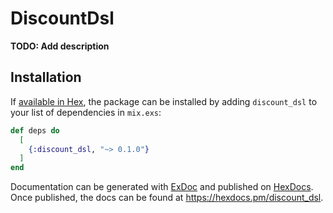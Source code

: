 # DiscountDsl

**TODO: Add description**

## Installation

If [available in Hex](https://hex.pm/docs/publish), the package can be installed
by adding `discount_dsl` to your list of dependencies in `mix.exs`:

```elixir
def deps do
  [
    {:discount_dsl, "~> 0.1.0"}
  ]
end
```

Documentation can be generated with [ExDoc](https://github.com/elixir-lang/ex_doc)
and published on [HexDocs](https://hexdocs.pm). Once published, the docs can
be found at <https://hexdocs.pm/discount_dsl>.

